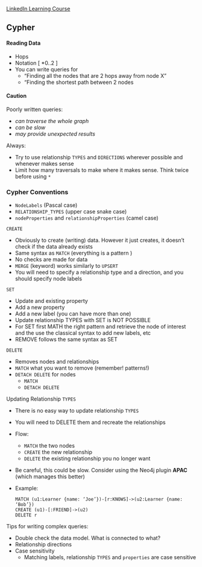 [LinkedIn Learning Course]([https://www.linkedin.com/learning/introduction-to-neo4j/navigating-the-world-of-connected-data?autoplay=true](https://www.linkedin.com/learning/introduction-to-neo4j/navigating-the-world-of-connected-data?autoplay=true))

## Cypher
#### Reading Data
- Hops
- Notation [ *0..2 ] 
- You can write queries for
	- “Finding all the nodes that are 2 hops away from node X”
	- “Finding the shortest path between 2 nodes

#### Caution
Poorly written queries:
- *can traverse the whole graph*
- *can be slow*
- *may provide unexpected results*

Always:
- Try to use relationship `TYPES` and `DIRECTIONS` wherever possible and whenever makes sense
- Limit how many traversals to make where it makes sense. Think twice before using `*`

### Cypher Conventions
- `NodeLabels` (Pascal case)
- `RELATIONSHIP_TYPES` (upper case snake case)
- `nodeProperties` and `relationshipProperties` (camel case)

`CREATE`
- Obviously to create (writing) data. However it just creates, it doesn’t check if the data already exists
- Same syntax as `MATCH` (everything is a pattern )
- No checks are made for data
- `MERGE` (keyword) works similarly to `UPSERT`
- You will need to specify a relationship type and a direction, and you should specify node labels

`SET`
- Update and existing property
- Add a new property 
- Add a new label (you can have more than one)
- Update relationship TYPES with SET is NOT POSSIBLE
- For SET first MATH the right pattern and retrieve the node of interest and the use the classical syntax to add new labels, etc
- REMOVE follows the same syntax as SET  

`DELETE`
- Removes nodes and relationships
- `MATCH` what you want to remove (remember! patterns!)
- `DETACH DELETE` for nodes
	- `MATCH`
	- `DETACH DELETE`

Updating Relationship `TYPES`
- There is no easy way to update relationship `TYPES`
- You will need to DELETE them and recreate the relationships
- Flow:
	- `MATCH` the two nodes
	- `CREATE` the new relationship
	- `DELETE` the existing relationship you no longer want

- Be careful, this could be slow. Consider using the Neo4j plugin **APAC** (which manages this better)
- Example:
	```
	MATCH (u1:Learner {name: ‘Joe’})-[r:KNOWS]->(u2:Learner {name: ‘Bob’})
	CREATE (u1)-[:FRIEND]->(u2)
	DELETE r
	```
  
Tips for writing complex queries:
- Double check the data model. What is connected to what?
- Relationship directions
- Case sensitivity
	- Matching labels, relationship `TYPES` and `properties` are case sensitive



